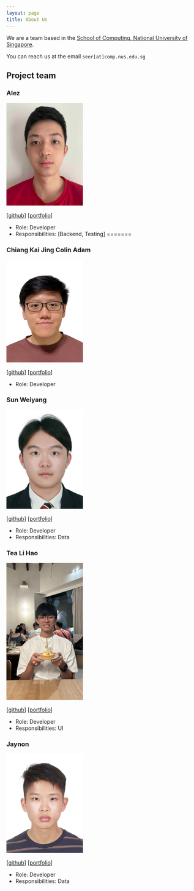 ```yaml
---
layout: page
title: About Us
---
```


We are a team based in the [School of Computing, National University of Singapore](https://www.comp.nus.edu.sg).

You can reach us at the email `seer[at]comp.nus.edu.sg`

## Project team

### Alez

<img src="images/al-ez.png" width="200px">

[[github](https://github.com/Al-ez)]
[[portfolio](team/al-ez.md)]

* Role: Developer
* Responsibilities: [Backend, Testing]
=======
### Chiang Kai Jing Colin Adam

<img src="images/colinac.png" width="200px">

[[github](https://github.com/colinac)]
[[portfolio](team/colinac.md)]

* Role: Developer

### Sun Weiyang

<img src="images/artillerysun.png" width="200px">

[[github](https://github.com/ArtillerySun)]
[[portfolio](team/artillerysun.md)]

* Role: Developer
* Responsibilities: Data


### Tea Li Hao

<img src="images/jellypenguinnn.png" width="200px">

[[github](http://github.com/jellypenguinnn)]
[[portfolio](team/jellypenguinnn.md)]

* Role: Developer
* Responsibilities: UI

### Jaynon

<img src="images/jaynon.png" width="200px">

[[github](http://github.com/Jaynon)]
[[portfolio](team/jaynon.md)]

* Role: Developer
* Responsibilities: Data

